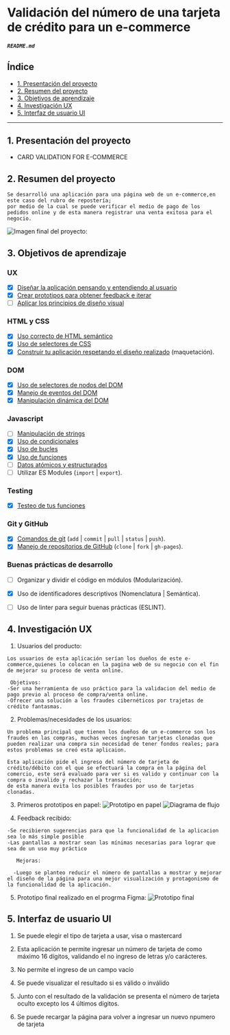 # Validación del número de una tarjeta de crédito para un e-commerce

##### `README.md`

## Índice

* [1. Presentación del proyecto](#1-presentación-del-proyecto)
* [2. Resumen del proyecto](#2-resumen-del-proyecto)
* [3. Objetivos de aprendizaje](#3-objetivos-de-aprendizaje)
* [4. Investigación UX](#4-investigación-UX)
* [5. Interfaz de usuario UI](#5-interfaz-de-usuario-UI)

***

## 1. Presentación del proyecto

  * CARD VALIDATION FOR E-COMMERCE


## 2. Resumen del proyecto

    Se desarrolló una aplicación para una página web de un e-commerce,en este caso del rubro de repostería;
    por medio de la cual se puede verificar el medio de pago de los pedidos online y de esta manera registrar una venta exitosa para el negocio.

  ![Imagen final del proyecto:](https://github.com/SusanaRamirez741/LIM012-card-validation/blob/master/src/images/proyecto-final.JPG)


## 3. Objetivos de aprendizaje

  ### UX

  * [x] [Diseñar la aplicación pensando y entendiendo al usuario](https://lms.laboratoria.la/cohorts/lim-2020-01-bc-core-lim012/courses/intro-ux/01-el-proceso-de-diseno/00-el-proceso-de-diseno)
  * [x] [Crear prototipos para obtener feedback e iterar](https://lms.laboratoria.la/cohorts/lim-2020-01-bc-core-lim012/courses/product-design/00-sketching/00-sketching)
  * [ ] [Aplicar los principios de diseño visual](https://lms.laboratoria.la/cohorts/lim-2020-01-bc-core-lim012/courses/product-design/01-visual-design/01-visual-design-basics)

  ### HTML y CSS

  * [x] [Uso correcto de HTML semántico](https://developer.mozilla.org/en-US/docs/Glossary/Semantics#Semantics_in_HTML)
  * [x] [Uso de selectores de CSS](https://developer.mozilla.org/es/docs/Web/CSS/Selectores_CSS)
  * [x] [Construir tu aplicación respetando el diseño realizado](https://lms.laboratoria.la/cohorts/lim-2020-01-bc-core-lim012/courses/css/01-css/02-boxmodel-and-display) (maquetación).

  ### DOM

  * [x] [Uso de selectores de nodos del DOM](https://lms.laboratoria.la/cohorts/lim-2020-01-bc-core-lim012/courses/browser/02-dom/03-1-dom-methods-selection)
  * [x] [Manejo de eventos del DOM](https://lms.laboratoria.la/cohorts/lim-2020-01-bc-core-lim012/courses/browser/02-dom/04-events)
  * [x] [Manipulación dinámica del DOM](https://developer.mozilla.org/es/docs/Referencia_DOM_de_Gecko/Introducci%C3%B3n)

  ### Javascript

  * [ ] [Manipulación de strings](https://lms.laboratoria.la/cohorts/lim-2020-01-bc-core-lim012/courses/javascript/06-strings/01-strings)
  * [x] [Uso de condicionales](https://lms.laboratoria.la/cohorts/lim-2020-01-bc-core-lim012/courses/javascript/02-flow-control/01-conditionals-and-loops)
  * [x] [Uso de bucles](https://lms.laboratoria.la/cohorts/lim-2020-01-bc-core-lim012/courses/javascript/02-flow-control/02-loops)
  * [x] [Uso de funciones](https://lms.laboratoria.la/cohorts/lim-2019-09-bc-core-lim011/courses/javascript/02-flow-control/03-functions)
  * [ ] [Datos atómicos y estructurados](https://www.todojs.com/tipos-datos-javascript-es6/)
  * [ ] Utilizar ES Modules (`import` | `export`).

  ### Testing

  * [x] [Testeo de tus funciones](https://jestjs.io/docs/es-ES/getting-started)

  ### Git y GitHub

  * [x] [Comandos de git](https://lms.laboratoria.la/cohorts/lim-2019-09-bc-core-lim011/courses/scm/01-git/04-commands)
    (`add` | `commit` | `pull` | `status` | `push`).
  * [x] [Manejo de repositorios de GitHub](https://lms.laboratoria.la/cohorts/lim-2019-09-bc-core-lim011/courses/scm/02-github/01-github)  (`clone` | `fork` | `gh-pages`).

  ### Buenas prácticas de desarrollo

  * [ ] Organizar y dividir el código en módulos (Modularización).
  * [x] Uso de identificadores descriptivos (Nomenclatura | Semántica).
  * [ ] Uso de linter para seguir buenas prácticas (ESLINT).


## 4. Investigación UX

  1. Usuarios del producto:

    Los usuarios de esta aplicación serían los dueños de este e-commerce,quienes lo colocan en la pagina web de su negocio con el fin de mejorar su proceso de venta online.

     Objetivos:
    -Ser una herramienta de uso práctico para la validacion del medio de pago previo al proceso de compra/venta online.
    -Ofrecer una solución a los fraudes cibernéticos por trajetas de crédito fantasmas.

  2. Problemas/necesidades de los usuarios:

    Un problema principal que tienen los dueños de un e-commerce son los fraudes en las compras, muchas veces ingresan tarjetas clonadas que pueden realizar una compra sin necesidad de tener fondos reales; para estos problemas se creó esta aplicaion.

    Esta aplicación pide el ingreso del número de tarjeta de crédito/débito con el que se efectuará la compra en la página del comercio, este será evaluado para ver si es valido y continuar con la compra o invalido y rechazar la transacción;
    de esta manera evita los posibles fraudes por uso de tarjetas clonadas.

  3. Primeros prototipos en papel:
  ![Prototipo en papel](https://github.com/SusanaRamirez741/LIM012-card-validation/blob/master/src/images/prototipo-hoja.jpg)
  ![Diagrama de flujo](https://github.com/SusanaRamirez741/LIM012-card-validation/blob/master/src/images/flujograma.jpg)

  4. Feedback recibido:

    -Se recibieron sugerencias para que la funcionalidad de la aplicacion sea lo más simple posible
    -Las pantallas a mostrar sean las mínimas necesarias para lograr que sea de un uso muy práctico

	   Mejoras:

	  -Luego se planteo reducir el número de pantallas a mostrar y mejorar el diseño de la página para una mejor visualización y protagonismo de la funcionalidad de la aplicación.

  5. Prototipo final realizado en el progrma Figma:
  ![Prototipo final](https://github.com/SusanaRamirez741/LIM012-card-validation/blob/master/src/images/prototipo-figma.jpg)


## 5. Interfaz de usuario UI

  1. Se puede elegir el tipo de tarjeta a usar, visa o mastercard

  2. Esta aplicación te permite ingresar un número de tarjeta de como máximo 16 dígitos, validando el no ingreso de letras y/o carácteres.

  3. No permite el ingreso de un campo vacío

  4. Se puede visualizar el resultado si es válido o inválido

  5. Junto con el resultado de la validación se presenta el número de tarjeta oculto excepto los 4 últimos dígitos.

  6. Se puede recargar la página para volver a ingresar un nuevo npumero de tarjeta
